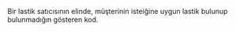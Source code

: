 Bir lastik satıcısının elinde, müşterinin isteiğine uygun lastik bulunup bulunmadığın gösteren kod.
